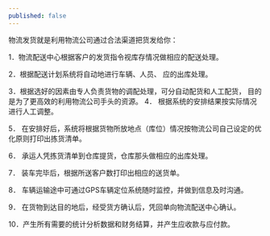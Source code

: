 ```yaml
---
published: false
---
```


物流发货就是利用物流公司通过合法渠道把货发给你：

1．物流配送中心根据客户的发货指令视库存情况做相应的配送处理。

2．根据配送计划系统将自动地进行车辆、人员、 应的出库处理。 

3．根据选好的因素由专人负责货物的调配处理，可分自动配货和人工配货， 目的是为了更高效的利用物流公司手头的资源。 
4． 根据系统的安排结果按实际情况进行人工调整。 

5． 在安排好后，系统将根据货物所放地点（库位）情况按物流公司自己设定的优化原则打印出拣货清单。 

6． 承运人凭拣货清单到仓库提货，仓库那头做相应的出库处理。 

7． 装车完毕后，根据所送客户数打印出相应的送货单。 

8． 车辆运输途中可通过GPS车辆定位系统随时监控，并做到信息及时沟通。 

9． 在货物到达目的地后，经受货方确认后，凭回单向物流配送中心确认。

10．产生所有需要的统计分析数据和财务结算，并产生应收款与应付款。